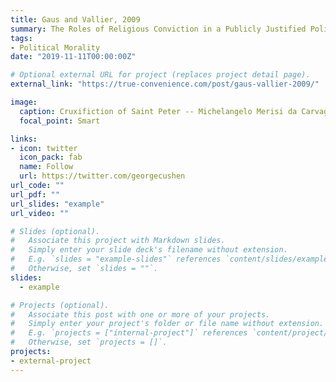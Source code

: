 ```yaml
---
title: Gaus and Vallier, 2009
summary: The Roles of Religious Conviction in a Publicly Justified Polity::The implications of convergence, assymetry, and political institutions.
tags:
- Political Morality
date: "2019-11-11T00:00:00Z"

# Optional external URL for project (replaces project detail page).
external_link: "https://true-convenience.com/post/gaus-vallier-2009/"

image:
  caption: Cruxifiction of Saint Peter -- Michelangelo Merisi da Carvaggio
  focal_point: Smart

links:
- icon: twitter
  icon_pack: fab
  name: Follow
  url: https://twitter.com/georgecushen
url_code: ""
url_pdf: ""
url_slides: "example"
url_video: ""

# Slides (optional).
#   Associate this project with Markdown slides.
#   Simply enter your slide deck's filename without extension.
#   E.g. `slides = "example-slides"` references `content/slides/example-slides.md`.
#   Otherwise, set `slides = ""`.
slides: 
  - example

# Projects (optional).
#   Associate this post with one or more of your projects.
#   Simply enter your project's folder or file name without extension.
#   E.g. `projects = ["internal-project"]` references `content/project/deep-learning/index.md`.
#   Otherwise, set `projects = []`.
projects:
- external-project
---
```



